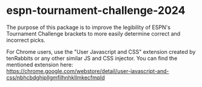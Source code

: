 # espn-tournament-challenge-2024
The purpose of this package is to improve the legibility of ESPN's Tournament Challenge brackets to more easily determine correct and incorrect picks.

For Chrome users, use the "User Javascript and CSS" extension created by tenRabbits or any other similar JS and CSS injector. You can find the mentioned extension here: https://chrome.google.com/webstore/detail/user-javascript-and-css/nbhcbdghjpllgmfilhnhkllmkecfmpld
